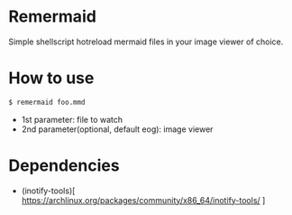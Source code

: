 # Remermaid

Simple shellscript hotreload mermaid files in your image viewer of choice.

# How to use

```sh
$ remermaid foo.mmd
```

- 1st parameter: file to watch
- 2nd parameter(optional, default eog): image viewer

# Dependencies

- (inotify-tools)[ https://archlinux.org/packages/community/x86_64/inotify-tools/ ]
